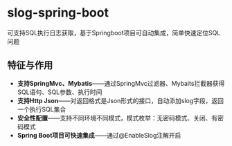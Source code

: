 # slog-spring-boot
可支持SQL执行日志获取，基于Springboot项目可自动集成，简单快速定位SQL问题

## 特征与作用

* **支持SpringMvc、Mybatis**——通过SpringMvc过滤器、Mybaits拦截器获得SQL语句、SQL参数、执行时间
* **支持Http Json**——对返回格式是Json形式的接口，自动添加slog字段，返回一个执行SQL集合
* **安全性配置**——支持不同环境不同模式，模式枚举：无密码模式、关闭、有密码模式
* **Spring Boot项目可快速集成**——通过@EnableSlog注解开启
